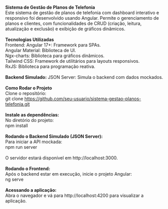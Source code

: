 <b>Sistema de Gestão de Planos de Telefonia</b>
<br>
Este sistema de gestão de planos de telefonia com dashboard interativo e responsivo foi desenvolvido usando Angular.
Permite o gerenciamento de planos e clientes, com funcionalidades de CRUD (criação, leitura, atualização e exclusão) e exibição de gráficos dinâmicos.
<br>
<br>
<b>Tecnologias Utilizadas</b>
<br>
Frontend:
Angular 17+: Framework para SPAs.
<br>
Angular Material: Biblioteca de UI.
<br>
Ngx-charts: Biblioteca para gráficos dinâmicos.
<br>
Tailwind CSS: Framework de utilitários para layouts responsivos.
<br>
RxJS: Biblioteca para programação reativa.
<br>
<br>
<b>Backend Simulado:</b>
JSON Server: Simula o backend com dados mockados.
<br>
<br>
<b>Como Rodar o Projeto</b>
<br>
Clone o repositório:
<br>
git clone https://github.com/seu-usuario/sistema-gestao-planos-telefonia.git
<br>
<br>
<b>Instale as dependências: </b>
<br>
No diretório do projeto:
<br>
npm install
<br>
<br>
<b>Rodando o Backend Simulado (JSON Server):</b>
<br>
Para iniciar a API mockada:
<br>
npm run server
<br>
<br>
O servidor estará disponível em http://localhost:3000.
<br>
<br>
<b>Rodando o Frontend:</b>
<br>
Após o backend estar em execução, inicie o projeto Angular:
<br>
ng serve
<br><br>
<b>Acessando a aplicação:</b> 
<br>
Abra o navegador e vá para http://localhost:4200 para visualizar a aplicação.
